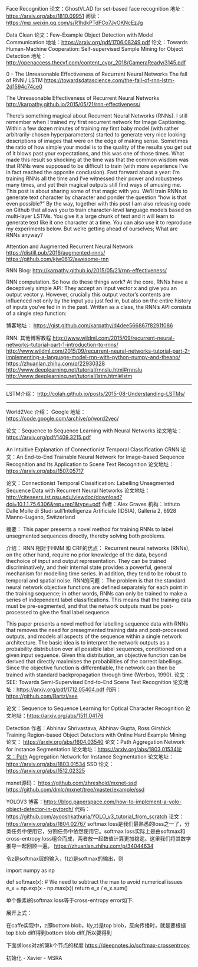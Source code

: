 Face Recognition
论文：GhostVLAD for set-based face recognition
地址：https://arxiv.org/abs/1810.09951
阅读：https://mp.weixin.qq.com/s/R1hdkPTdFCo7JvOKNcEzJg 

Data Clean 
论文：Few-Example Object Detection with Model Communication
地址：https://arxiv.org/pdf/1706.08249.pdf
论文：Towards Human-Machine Cooperation: Self-supervised Sample Mining for Object Detection
地址：http://openaccess.thecvf.com/content_cvpr_2018/CameraReady/3145.pdf

0 - The Unreasonable Effectiveness of Recurrent Neural Networks
The fall of RNN / LSTM
https://towardsdatascience.com/the-fall-of-rnn-lstm-2d1594c74ce0

The Unreasonable Effectiveness of Recurrent Neural Networks
http://karpathy.github.io/2015/05/21/rnn-effectiveness/

There’s something magical about Recurrent Neural Networks (RNNs). I still remember when I trained my first recurrent network for Image Captioning. Within a few dozen minutes of training my first baby model (with rather arbitrarily-chosen hyperparameters) started to generate very nice looking descriptions of images that were on the edge of making sense. Sometimes the ratio of how simple your model is to the quality of the results you get out of it blows past your expectations, and this was one of those times. What made this result so shocking at the time was that the common wisdom was that RNNs were supposed to be difficult to train (with more experience I’ve in fact reached the opposite conclusion). Fast forward about a year: I’m training RNNs all the time and I’ve witnessed their power and robustness many times, and yet their magical outputs still find ways of amusing me. This post is about sharing some of that magic with you.
We’ll train RNNs to generate text character by character and ponder the question “how is that even possible?”
By the way, together with this post I am also releasing code on Github that allows you to train character-level language models based on multi-layer LSTMs. You give it a large chunk of text and it will learn to generate text like it one character at a time. You can also use it to reproduce my experiments below. But we’re getting ahead of ourselves; What are RNNs anyway?

Attention and Augmented Recurrent Neural Network
https://distill.pub/2016/augmented-rnns/
https://github.com/kjw0612/awesome-rnn

RNN Blog:
http://karpathy.github.io/2015/05/21/rnn-effectiveness/ 

RNN computation. So how do these things work? At the core, RNNs have a deceptively simple API: They accept an input vector x and give you an output vector y. However, crucially this output vector’s contents are influenced not only by the input you just fed in, but also on the entire history of inputs you’ve fed in in the past. Written as a class, the RNN’s API consists of a single step function:

博客地址： https://gist.github.com/karpathy/d4dee566867f8291f086 


RNN: 其他博客教程
http://www.wildml.com/2015/09/recurrent-neural-networks-tutorial-part-1-introduction-to-rnns/
http://www.wildml.com/2015/09/recurrent-neural-networks-tutorial-part-2-implementing-a-language-model-rnn-with-python-numpy-and-theano/
https://zhuanlan.zhihu.com/p/22930328
http://www.deeplearning.net/tutorial/rnnslu.html#rnnslu
http://www.deeplearning.net/tutorial/lstm.html#lstm

--------------------------------------------------------------------------------

LSTM介绍：
http://colah.github.io/posts/2015-08-Understanding-LSTMs/ 


--------------------------------------------------------------------------------

World2Vec 介绍：
Google 地址：https://code.google.com/archive/p/word2vec/


论文：Sequence to Sequence Learning with Neural Networks
论文地址：https://arxiv.org/pdf/1409.3215.pdf

An Intuitive Explanation of Connectionist Temporal Classification
CRNN
论文：An End-to-End Trainable Neural Network for Image-based Sequence Recognition and Its Application to Scene Text Recognition
论文地址：https://arxiv.org/abs/1507.05717

论文：Connectionist Temporal Classification: Labelling Unsegmented Sequence Data with Recurrent Neural Networks
论文地址：http://citeseerx.ist.psu.edu/viewdoc/download?doi=10.1.1.75.6306&rep=rep1&type=pdf
作者：Alex Graves
机构：Istituto Dalle Molle di Studi sull’Intelligenza Artificiale (IDSIA), Galleria 2, 6928 Manno-Lugano, Switzerland

摘要：
This paper presents a novel method for training RNNs to label unsegmented sequences directly, thereby solving both problems. 

介绍：
RNN 相对于HMM 和 CRF的优点：
Recurrent neural networks (RNNs), on the other hand, require no prior knowledge of the data, beyond thechoice of input and output representation. 
They can be trained discriminatively, and their internal state provides a powerful, general mechanism for modelling time series. 
In addition, they tend to be robust to temporal and spatial noise.
RNN的问题：
The problem is that the standard neural network objective functions are defined separately for each point in the training sequence; in other words, RNNs can only be trained to make a series of independent label classifications. This means that the training data must be pre-segmented, and that the network outputs must be post-processed to give the final label sequence.

This paper presents a novel method for labelling sequence data with RNNs that removes the need for presegmented training data and post-processed outputs, and models all aspects of the sequence within a single network architecture. 
The basic idea is to interpret the network outputs as a probability distribution over all possible label sequences, conditioned on a given input sequence. Given this distribution, an objective function can be derived that directly maximises the probabilities of the correct labellings. Since the objective function is differentiable, the network can then be trained with standard backpropagation through time
(Werbos, 1990).
论文：SEE: Towards Semi-Supervised End-to-End Scene Text Recognition
论文地址：https://arxiv.org/pdf/1712.05404.pdf 
代码：https://github.com/Bartzi/see 

论文：Sequence to Sequence Learning for Optical Character Recognition
论文地址：https://arxiv.org/abs/1511.04176

Detection
作者：Abhinav Shrivastava, Abhinav Gupta, Ross Girshick
Training Region-based Object Detectors with Online Hard Example Mining
论文： https://arxiv.org/abs/1604.03540
论文：Path Aggregation Network for Instance Segmentation
论文地址：https://arxiv.org/abs/1803.01534论文：Path Aggregation Network for Instance Segmentation
论文地址：https://arxiv.org/abs/1803.01534
SSD
论文：
https://arxiv.org/abs/1512.02325

mxnet源码：
https://github.com/zhreshold/mxnet-ssd 
https://github.com/dmlc/mxnet/tree/master/example/ssd

YOLOV3
博客：https://blog.paperspace.com/how-to-implement-a-yolo-object-detector-in-pytorch/
代码：https://github.com/ayooshkathuria/YOLO_v3_tutorial_from_scratch
论文：https://arxiv.org/abs/1804.02767
softmax loss是我们最熟悉的loss之一了，分类任务中使用它，分割任务中依然使用它。softmax loss实际上是由softmax和cross-entropy loss组合而成，两者放一起数值计算更加稳定。这里我们将其数学推导一起回顾一遍。
https://zhuanlan.zhihu.com/p/34044634

令z是softmax层的输入，f(z)是softmax的输出，则

import numpy as np

def softmax(x):
    # We need to subtract the max to avoid numerical issues
    e_x = np.exp(x - np.max(x)) 
    return e_x / e_x.sum()


单个像素i的softmax loss等于cross-entropy error如下:

展开上式：

在caffe实现中，z即bottom blob，l(y,z)是top blob，反向传播时，就是要根据top blob diff得到bottom blob diff,所以要得到 

下面求loss对z的第k个节点的梯度
https://deepnotes.io/softmax-crossentropy

初始化 - Xavier - MSRA
